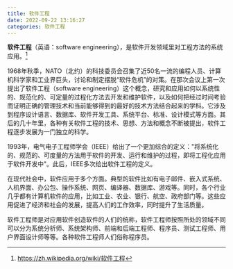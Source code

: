 ```yaml
---
title: 软件工程
date: 2022-09-22 13:16:27
categories: 软件工程
---
```


**软件工程**（英语：software engineering），是软件开发领域里对工程方法的系统应用。[^1]

1968年秋季，NATO（北约）的科技委员会召集了近50名一流的编程人员、计算机科学家和工业界巨头，讨论和制定摆脱“软件危机”的对策。在那次会议上第一次提出了软件工程（software engineering）这个概念，研究和应用如何以系统性的、规范化的、可定量的过程化方法去开发和维护软件，以及如何把经过时间考验而证明正确的管理技术和当前能够得到的最好的技术方法结合起来的学科。它涉及到程序设计语言、数据库、软件开发工具、系统平台、标准、设计模式等方面。其后的几十年里，各种有关软件工程的技术、思想、方法和概念不断被提出，软件工程逐步发展为一门独立的科学。

1993年，电气电子工程师学会（IEEE）给出了一个更加综合的定义："将系统化的、规范的、可度量的方法用于软件的开发、运行和维护的过程，即将工程化应用于软件开发中"。此后，IEEE多次给出软件工程的定义。

在现代社会中，软件应用于多个方面。典型的软件比如有电子邮件、嵌入式系统、人机界面、办公包、操作系统、网页、编译器、数据库、游戏等。同时，各个行业几乎都有计算机软件的应用，比如工业、农业、银行、航空、政府部门等。这些应用促进了经济和社会的发展，提高人们的工作效率，同时提升了生活质量。

软件工程师是对应用软件创造软件的人们的统称，软件工程师按照所处的领域不同可以分为系统分析师、系统架构师、前端和后端工程师、程序员、测试工程师、用户界面设计师等等。各种软件工程师人们俗称程序员。

[^1]: <https://zh.wikipedia.org/wiki/软件工程>
